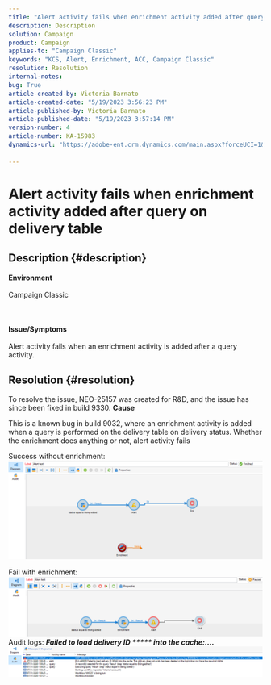 ```yaml
---
title: "Alert activity fails when enrichment activity added after query on delivery table"
description: Description
solution: Campaign
product: Campaign
applies-to: "Campaign Classic"
keywords: "KCS, Alert, Enrichment, ACC, Campaign Classic"
resolution: Resolution
internal-notes: 
bug: True
article-created-by: Victoria Barnato
article-created-date: "5/19/2023 3:56:23 PM"
article-published-by: Victoria Barnato
article-published-date: "5/19/2023 3:57:14 PM"
version-number: 4
article-number: KA-15983
dynamics-url: "https://adobe-ent.crm.dynamics.com/main.aspx?forceUCI=1&pagetype=entityrecord&etn=knowledgearticle&id=aab685b1-5df6-ed11-8848-6045bd0065b6"

---
```

# Alert activity fails when enrichment activity added after query on delivery table

## Description {#description}

<b>Environment</b><br><br>Campaign Classic<br><br><br><br><b>Issue/Symptoms</b><br><br>Alert activity fails when an enrichment activity is added after a query activity. <br>

## Resolution {#resolution}


To resolve the issue, NEO-25157 was created for R&D, and the issue has since been fixed in build 9330.
<b>Cause</b>


This is a known bug in build 9032, where an enrichment activity is added when a query<b> </b>is performed on the delivery table on delivery status. Whether the enrichment does anything or not, alert activity fails

Success without enrichment:
![](assets/ab975c07-d043-ed11-bba2-0022480868ff.png)

Fail with enrichment:
![](assets/ad975c07-d043-ed11-bba2-0022480868ff.png)
Audit logs: <b>*Failed to load delivery ID \*\*\*\*\* into the cache:....</b>*
![](assets/ac975c07-d043-ed11-bba2-0022480868ff.png)
